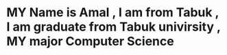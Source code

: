 # MY Name is Amal , I am from Tabuk , I am graduate from Tabuk univirsity , MY major Computer Science 